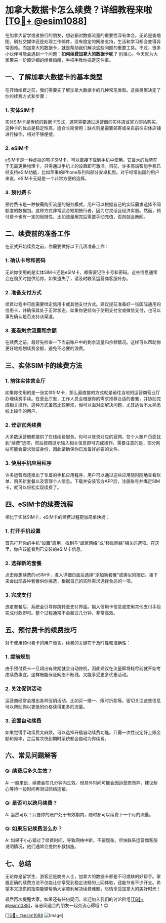 # 加拿大数据卡怎么续费？详细教程来啦[[TG💪+ @esim1088](https://t.me/s/esim1088)]

在加拿大留学或者旅行的朋友，想必都对数据流量的重要性深有体会。无论是查地图、刷社交媒体还是处理工作邮件，没有稳定的网络支持，生活和学习都会变得异常困难。而加拿大的数据卡，就是帮助我们解决这些问题的重要工具。不过，很多小伙伴可能会遇到一个问题：**如何续费加拿大的数据卡呢？** 别担心，今天就为大家带来一份超详细的续费指南，手把手教你搞定这件事。

## 一、了解加拿大数据卡的基本类型

在开始续费之前，我们需要先了解加拿大数据卡的几种常见类型。这些类型决定了你的续费方式和步骤：

### 1. 实体SIM卡
实体SIM卡是传统的数据卡形式，通常需要通过运营商的实体店或官方网站购买。这种卡的优点是稳定性高，适合长期使用；缺点则是需要邮寄或亲自前往实体店铺进行操作，相对不够便捷。

### 2. eSIM卡
eSIM卡是一种虚拟的电子SIM卡，可以直接下载到手机中使用。它最大的优势在于无需更换物理卡，只需通过手机上的设置即可激活。目前，许多高端智能手机已经支持eSIM功能，比如苹果的iPhone系列和部分安卓机型。对于经常出国的用户来说，eSIM卡无疑是一个非常方便的选择。

### 3. 预付费卡
预付费卡是一种按需购买流量的服务模式，用户可以根据自己的实际需求选择不同额度的数据包。这种方式非常适合短期旅行者，因为它灵活且经济实惠。然而，预付费卡也有一定的局限性，比如流量用完后需要手动充值，否则就会断网。

## 二、续费前的准备工作

在正式开始续费之前，你需要做好以下几项准备工作：

### 1. 确认卡号和密码
无论你使用的是实体SIM卡还是eSIM卡，都需要记住卡号和密码。这些信息通常会在购买时提供给你，如果遗失了，请及时联系运营商客服补办。

### 2. 准备支付方式
续费过程中可能需要绑定信用卡或其他支付方式。建议提前准备好一张国际通用的信用卡，并确保其处于正常状态。如果你更倾向于使用支付宝或微信支付，也可以事先确认是否支持该渠道。

### 3. 查看剩余流量和余额
在续费之前，最好先检查一下当前账户中的剩余流量和余额情况。这样可以帮助你更好地规划续费金额，避免不必要的浪费。

## 三、实体SIM卡的续费方法

### 1. 前往实体营业厅
如果你使用的是一张实体SIM卡，那么最直接的方式就是前往当地的运营商营业厅办理续费手续。在营业厅里，工作人员会根据你的需求推荐合适的套餐，并协助完成相关操作。这种方式虽然比较麻烦，但可以面对面解决问题，尤其适合不太熟悉线上操作的用户。

### 2. 登录官网续费
大多数运营商都提供了在线续费服务。你可以登录对应的官网，在个人账户页面找到“续费”选项，然后按照提示输入相关信息即可完成操作。需要注意的是，部分网站可能会要求验证身份，因此请确保你已准备好必要的文件。

### 3. 使用手机应用程序
许多运营商还推出了专属的手机应用程序，用户可以通过这些应用随时随地查看账单、购买新套餐以及管理个人信息。下载并安装官方APP后，注册账号并绑定SIM卡，就可以轻松实现续费了。

## 四、eSIM卡的续费流程

相比于实体SIM卡，eSIM卡的续费过程更加简单快捷：

### 1. 打开手机设置
首先打开你的手机“设置”应用，找到与“蜂窝网络”或“移动网络”相关的选项。在这里，你应该能看到已安装的eSIM卡信息。

### 2. 选择新的套餐
点击你想续费的eSIM卡，进入详细页面后选择“添加新套餐”或类似的按钮。接下来会出现各种套餐供你挑选，根据自己的实际需求选择合适的一项。

### 3. 完成支付
选定套餐后，系统会引导你跳转至支付界面。输入信用卡信息或使用其他支付手段完成付款即可。整个过程通常不会超过几分钟，非常高效。

## 五、预付费卡的续费技巧

对于使用预付费卡的用户而言，续费的关键在于及时性和准确性：

### 1. 提前规划
由于预付费卡一旦超出有效期就会自动停机，因此建议在流量即将耗尽前就开始考虑续费事宜。这样既能保证网络不断线，又能享受更多优惠活动。

### 2. 关注促销活动
运营商经常会推出各种促销活动，比如买一赠一、限时折扣等。密切关注这些信息可以帮助你以更低的价格获得更多的流量。

### 3. 设置自动续费
如果觉得手动续费太麻烦，可以选择开启自动续费功能。只需一次性设定好上限金额和频率，之后每次快到期时系统都会自动为你续费。

## 六、常见问题解答

### Q: 续费后多久生效？
A: 一般来说，续费会在几分钟内生效。但具体时间可能会因运营商而异，建议耐心等待一段时间再测试网络连接。

### Q: 是否可以跨月续费？
A: 当然可以！只要你的账户处于有效期内，随时都可以续费下一个月的流量。

### Q: 如果忘记续费怎么办？
A: 如果不小心错过了续费时间，导致网络中断，不要慌张。尽快联系运营商客服说明情况，他们通常会提供补救措施。

## 七、总结

无论你是留学生、游客还是商务人士，加拿大的数据卡都是不可或缺的好帮手。掌握正确的续费方法不仅能让你享受到稳定流畅的上网体验，还能节省不少开支。希望本文提供的指南能够帮助大家顺利解决续费难题，尽情享受加拿大的美好时光！

最后再次提醒大家，如果还有任何疑问，欢迎加入我们的讨论群组[[TG💪+ @esim1088](https://t.me/s/esim1088)]，与志同道合的朋友一起交流心得哦！😊

[[TG💪+ @esim1088](https://t.me/s/esim1088) ![Image](https://i.postimg.cc/4NQfJmqS/Snipaste-2025-05-13-00-14-12.png)]